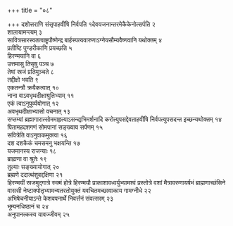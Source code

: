 +++
title = "०८"

+++
दशोत्तराणि संसृपाहवींषि निर्वपति १देवयजनान्तरमेकैकेनोत्सर्पति २  
शालायामन्त्यम् ३  
सावित्रसारस्वतत्वाष्ट्रपौष्णेन्द्र बार्हस्पत्यवारुणाऽग्नेयसौम्यवैष्णवानि यथोक्तम् ४  
प्रतीष्टि पुण्डरीकाणि प्रयच्छति ५  
हिरण्मयानि वा ६  
उत्तमासु तिसृषु पञ्च ७  
तेषां स्रजं प्रतिमुञ्चते ८  
तद्दीक्षो भवति ९  
एकतन्त्रौ क्रयैकत्वात् १०  
नाना वाऽवभृथदीक्षाश्रुतिभ्याम् ११  
एकं त्वाऽनुपूर्व्ययोगात् १२  
अवभृथदीक्षाभ्यासो वचनात् १३  
सप्तम्यां ब्रह्मागारात्सोममाहृत्याऽसन्द्यभिमर्शनादि करोत्युपसद्देवताहवींषि निर्वपत्युपसदन्त इच्छन्यथोक्तम् १४  
पितामहदशगणं सोमपानां सङ्ख्याय सर्पणम् १५  
सवित्रेति वाऽनुवाकमुक्त्वा १६  
दश दशकैकं चमसमनु भक्षयन्ति १७  
यजमानस्य राजन्याः १८  
ब्राह्मणा वा श्रुतेः १९  
तुल्याः सङ्ख्यायोगात् २०  
ब्रह्मणे ददात्थंशुवद्दक्षिणा २१  
हिरण्मयीं स्रजमुद्गात्रे रुक्मं होत्रे हिरण्मयौ प्राकाशावध्वर्युभ्यामश्वं प्रस्तोत्रे वशां मैत्रावरुणायर्षभं ब्राह्मणाच्छंसिने वाससी नेष्टाक्पोतृभ्यामन्यतरतोयुक्तं यवचितमच्छावाकाय गामग्नीधे २२  
अभिषेचनीयाऽन्ते केशवपनार्थे निवर्त्तनं संवत्सरम् २३  
भूम्यनधिष्ठानं च २४  
अनुपानत्कस्य यावज्जीवम् २५  
